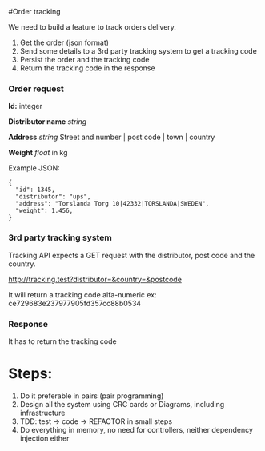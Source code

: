 #Order tracking

We need to build a feature to track orders delivery. 

1. Get the order (json format)
2. Send some details to a 3rd party tracking system to get a tracking code
3. Persist the order and the tracking code
4. Return the tracking code in the response

### Order request

**Id:** integer

**Distributor name** *string* 

**Address** *string* Street and number | post code | town | country

**Weight** *float* in kg 

Example JSON:
```
{
  "id": 1345,
  "distributor": "ups",
  "address": "Torslanda Torg 10|42332|TORSLANDA|SWEDEN",
  "weight": 1.456,
}
```

### 3rd party tracking system

Tracking API expects a GET request with the distributor, post code and the country.

http://tracking.test?distributor=&country=&postcode

It will return a tracking code alfa-numeric ex: 
ce729683e237977905fd357cc88b0534

### Response
It has to return the tracking code

# Steps:

1. Do it preferable in pairs (pair programming) 
2. Design all the system using CRC cards or Diagrams, including infrastructure
3. TDD: test -> code -> REFACTOR in small steps
4. Do everything in memory, no need for controllers, neither dependency injection either


